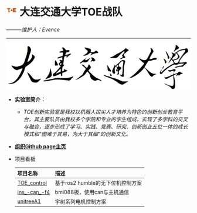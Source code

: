 # <img src="https://github.com/DJTU-RM-TOE/.github/blob/main/profile/img/logo.jpeg" width = "30" height = "30"> __大连交通大学TOE战队__

———_维护人：Evence_
___
<img src="https://github.com/DJTU-RM-TOE/.github/blob/main/profile/img/DJTU.jpeg"> 


* __实验室简介：__
  * _TOE创新实验室是我校以机器人拔尖人才培养为特色的创新创业教育平台，其主要队员由我校多个学院和专业的学生组成，实现了多学科的交叉与融合，逐步形成了学习、实践、竞赛、研究、创新创业五位一体的成长模式和"图难于其易，为大于其细"的创新文化。_

* __[组织Github page主页](https://djtu-rm-toe.github.io/#/)__

* 项目看板

  | 项目名称   | 描述                                 |
  |------------|--------------------------------------|
  | [TOE_control](https://github.com/DJTU-RM-TOE/TOE_control) | 基于ros2 humble的无下位机控制方案 |
  | [ins_-can_-f4](https://github.com/DJTU-RM-TOE/ins_-can_-f4) | bmi088板，使用can与主机通信 |
  | [unitreeA1](https://github.com/DJTU-RM-TOE/unitreeA1) | 宇树系列电机控制方案 |







